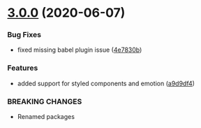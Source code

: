 # [3.0.0](https://github.com/nejcm/react-skeleton/compare/v2.0.3...v3.0.0) (2020-06-07)


### Bug Fixes

* fixed missing babel plugin issue ([4e7830b](https://github.com/nejcm/react-skeleton/commit/4e7830bdaf9faec25fc074e9f242bac437061779))


### Features

* added support for styled components and emotion ([a9d9df4](https://github.com/nejcm/react-skeleton/commit/a9d9df4dfe046ffeb5a0d72c3f6ba95287b2d9f5))


### BREAKING CHANGES

* Renamed packages
